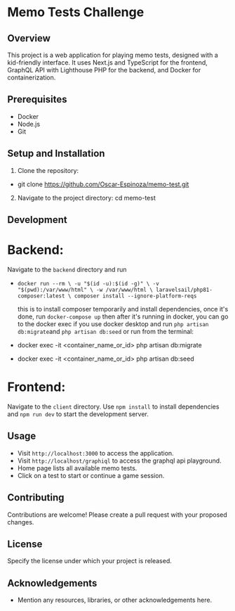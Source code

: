 # Memo Tests Challenge

## Overview
This project is a web application for playing memo tests, designed with a kid-friendly interface. It uses Next.js and TypeScript for the frontend, GraphQL API with Lighthouse PHP for the backend, and Docker for containerization.

## Prerequisites
- Docker
- Node.js
- Git

## Setup and Installation
1. Clone the repository:
  - git clone https://github.com/Oscar-Espinoza/memo-test.git

2. Navigate to the project directory:
  cd memo-test

## Development
# Backend: 
  Navigate to the `backend` directory and run 
- `docker run --rm \
    -u "$(id -u):$(id -g)" \
    -v "$(pwd):/var/www/html" \
    -w /var/www/html \
    laravelsail/php81-composer:latest \
    composer install --ignore-platform-reqs`

  this is to install composer temporarily and install dependencies, once it's done, run `docker-compose up` then after it's running in docker, you can go to the docker exec if you use docker desktop and run `php artisan db:migrate`and `php artisan db:seed` or run from the terminal:

- docker exec -it <container_name_or_id> php artisan db:migrate
- docker exec -it <container_name_or_id> php artisan db:seed

# Frontend:
  Navigate to the `client` directory. Use `npm install` to install dependencies and `npm run dev` to start the development server.

## Usage
- Visit `http://localhost:3000` to access the application.
- Visit `http://localhost/graphiql` to access the graphql api playground.
- Home page lists all available memo tests.
- Click on a test to start or continue a game session.

## Contributing
Contributions are welcome! Please create a pull request with your proposed changes.

## License
Specify the license under which your project is released.

## Acknowledgements
- Mention any resources, libraries, or other acknowledgements here.